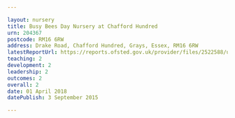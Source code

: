 ```yaml
---

layout: nursery
title: Busy Bees Day Nursery at Chafford Hundred
urn: 204367
postcode: RM16 6RW
address: Drake Road, Chafford Hundred, Grays, Essex, RM16 6RW
latestReportUrl: https://reports.ofsted.gov.uk/provider/files/2522588/urn/204367.pdf
teaching: 2
development: 2
leadership: 2
outcomes: 2
overall: 2
date: 01 April 2018 
datePublish: 3 September 2015

---
```

